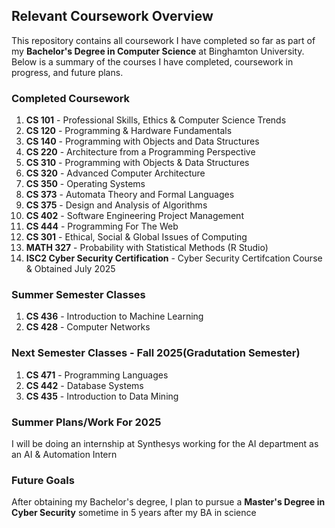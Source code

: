 ## Relevant Coursework Overview

This repository contains all coursework I have completed so far as part of my **Bachelor's Degree in Computer Science** at Binghamton University. Below is a summary of the courses I have completed, coursework in progress, and future plans.

### Completed Coursework
1. **CS 101** - Professional Skills, Ethics & Computer Science Trends  
2. **CS 120** - Programming & Hardware Fundamentals  
3. **CS 140** - Programming with Objects and Data Structures  
4. **CS 220** - Architecture from a Programming Perspective
5. **CS 310** - Programming with Objects & Data Structures 
6. **CS 320** - Advanced Computer Architecture
7. **CS 350** - Operating Systems
8. **CS 373** - Automata Theory and Formal Languages
9. **CS 375** - Design and Analysis of Algorithms
10. **CS 402** - Software Engineering Project Management
11. **CS 444** - Programming For The Web
12. **CS 301** - Ethical, Social & Global Issues of Computing  
13. **MATH 327** - Probability with Statistical Methods (R Studio)
14. **ISC2 Cyber Security Certification** - Cyber Security Certifcation Course & Obtained July 2025

### Summer Semester Classes
1. **CS 436** - Introduction to Machine Learning
2. **CS 428** - Computer Networks

### Next Semester Classes - Fall 2025(Gradutation Semester)

1. **CS 471** - Programming Languages
2. **CS 442** - Database Systems
3. **CS 435** - Introduction to Data Mining

### Summer Plans/Work For 2025

I will be doing an internship at Synthesys working for the AI department as an AI & Automation Intern

### Future Goals
After obtaining my Bachelor's degree, I plan to pursue a **Master's Degree in Cyber Security** sometime in 5 years after my BA in science
